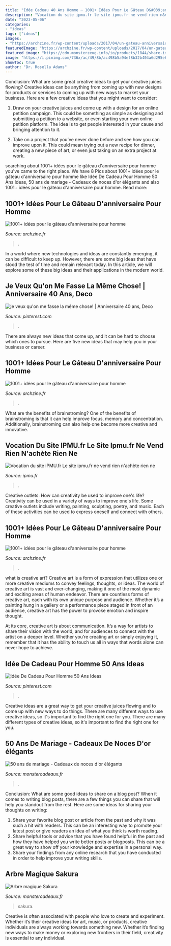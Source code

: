```yaml
---
title: "Idée Cadeau 40 Ans Homme ~ 1001+ Idées Pour Le Gâteau D&#039;anniversaire Pour Homme"
description: "Vocation du site ipmu.fr le site ipmu.fr ne vend rien n&#039;achète rien ne"
date: "2023-05-06"
categories:
- "ideas"
tags: ["ideas"]
images:
- "https://archzine.fr/wp-content/uploads/2017/04/un-gateau-anniversaire-special-gateau-facile-et-original-pour-anniversaire-planettes.jpg"
featuredImage: "https://archzine.fr/wp-content/uploads/2017/04/un-gateau-anniversaire-special-gateau-facile-et-original-pour-anniversaire-planettes.jpg"
featured_image: "https://cdn.monsterzeug.info/io/products/1844/share-image-1844.jpg?_jq=1604523638"
image: "https://i.pinimg.com/736x/ac/49/8b/ac498b5a94ef8b32b404a6d295e6f23a--anniversaire-diy-romane.jpg"
ShowToc: true
author: "Dr. Rosella Adams"
---
```



Conclusion: What are some great creative ideas to get your creative juices flowing?
Creative ideas can be anything from coming up with new designs for products or services to coming up with new ways to market your business. Here are a few creative ideas that you might want to consider: 
1. Draw on your creative juices and come up with a design for an online petition campaign. This could be something as simple as designing and submitting a petition to a website, or even starting your own online petition platform. The idea is to get people interested in your cause and bringing attention to it. 

2. Take on a project that you’ve never done before and see how you can improve upon it. This could mean trying out a new recipe for dinner, creating a new piece of art, or even just taking on an extra project at work.

	

		
searching about 1001+ idées pour le gâteau d&#039;anniversaire pour homme you've came to the right place. We have 8 Pics about 1001+ idées pour le gâteau d&#039;anniversaire pour homme like Idée De Cadeau Pour Homme 50 Ans Ideas, 50 ans de mariage - Cadeaux de noces d&#039;or élégants and also 1001+ idées pour le gâteau d&#039;anniversaire pour homme. Read more:
		
    
## 1001+ Idées Pour Le Gâteau D&#039;anniversaire Pour Homme

<img loading=lazy src="https://archzine.fr/wp-content/uploads/2017/04/gateau-dessert-d-anniversaire-gateau-d-anniversaire-original-pour-adulte-la-nature-cool.jpg" onerror="this.onerror=null;this.src='https://tse3.mm.bing.net/th?id=OIP.qKbL8E1UGnkhJXLNmMRauAHaGj&amp;pid=15.1';" alt="1001+ idées pour le gâteau d&#039;anniversaire pour homme">

_Source: archzine.fr_

>. 

	

In a world where new technologies and ideas are constantly emerging, it can be difficult to keep up. However, there are some big ideas that have stood the test of time and remain relevant today. In this article, we will explore some of these big ideas and their applications in the modern world.

    
## Je Veux Qu&#039;on Me Fasse La Même Chose! | Anniversaire 40 Ans, Deco

<img loading=lazy src="https://i.pinimg.com/736x/ac/49/8b/ac498b5a94ef8b32b404a6d295e6f23a--anniversaire-diy-romane.jpg" onerror="this.onerror=null;this.src='https://tse1.mm.bing.net/th?id=OIP.2UrRMOoqwmjqeB9XCTWvZAHaJ4&amp;pid=15.1';" alt="je veux qu&#039;on me fasse la même chose! | Anniversaire 40 ans, Deco">

_Source: pinterest.com_

>. 

	

There are always new ideas that come up, and it can be hard to choose which ones to pursue. Here are five new ideas that may help you in your business or career.

    
## 1001+ Idées Pour Le Gâteau D&#039;anniversaire Pour Homme

<img loading=lazy src="https://archzine.fr/wp-content/uploads/2017/04/un-gateau-anniversaire-special-gateau-facile-et-original-pour-anniversaire-planettes.jpg" onerror="this.onerror=null;this.src='https://tse2.mm.bing.net/th?id=OIP.IDUKPLglSP1iaA_9LHmGYAHaJ3&amp;pid=15.1';" alt="1001+ idées pour le gâteau d&#039;anniversaire pour homme">

_Source: archzine.fr_

>. 

	

What are the benefits of brainstroming?
One of the benefits of brainstroming is that it can help improve focus, memory and concentration. Additionally, brainstroming can also help one become more creative and innovative.

    
## Vocation Du Site IPMU.fr Le Site Ipmu.fr Ne Vend Rien N&#039;achète Rien Ne

<img loading=lazy src="http://ipmu.fr/iPMU/VOCATION_iPMU_files/droppedImage_5.jpg" onerror="this.onerror=null;this.src='https://tse3.mm.bing.net/th?id=OIP.09nl14-y9_1_U6Ekprd4AQAAAA&amp;pid=15.1';" alt="Vocation du site iPMU.fr Le site ipmu.fr ne vend rien n&#039;achète rien ne">

_Source: ipmu.fr_

>. 

	

Creative outlets: How can creativity be used to improve one's life?
Creativity can be used in a variety of ways to improve one's life. Some creative outlets include writing, painting, sculpting, poetry, and music. Each of these activities can be used to express oneself and connect with others.

    
## 1001+ Idées Pour Le Gâteau D&#039;anniversaire Pour Homme

<img loading=lazy src="https://archzine.fr/wp-content/uploads/2017/04/un-bon-gateau-d-anniversaire-gateau-pour-un-anniversaire-bmw.jpg" onerror="this.onerror=null;this.src='https://tse3.mm.bing.net/th?id=OIP.Kt3aBu6q6g1XscmZLS7n2gHaLH&amp;pid=15.1';" alt="1001+ idées pour le gâteau d&#039;anniversaire pour homme">

_Source: archzine.fr_

>. 

	

what is creative art?
Creative art is a form of expression that utilizes one or more creative mediums to convey feelings, thoughts, or ideas. The world of creative art is vast and ever-changing, making it one of the most dynamic and exciting areas of human endeavor.
There are countless forms of creative art, each with its own unique purpose and audience. Whether it’s a painting hung in a gallery or a performance piece staged in front of an audience, creative art has the power to provoke emotion and inspire thought.

At its core, creative art is about communication. It’s a way for artists to share their vision with the world, and for audiences to connect with the artist on a deeper level. Whether you’re creating art or simply enjoying it, remember that it has the ability to touch us all in ways that words alone can never hope to achieve.

    
## Idée De Cadeau Pour Homme 50 Ans Ideas

<img loading=lazy src="https://i.pinimg.com/originals/7c/cc/f2/7cccf23e4e6174e9d1cc363f1687dc1c.jpg" onerror="this.onerror=null;this.src='https://tse3.mm.bing.net/th?id=OIP.i0jk0Jx7wZeKw4uMHTOxZAAAAA&amp;pid=15.1';" alt="Idée De Cadeau Pour Homme 50 Ans Ideas">

_Source: pinterest.com_

>. 

	

Creative ideas are a great way to get your creative juices flowing and to come up with new ways to do things. There are many different ways to use creative ideas, so it's important to find the right one for you. There are many different types of creative ideas, so it's important to find the right one for you.

    
## 50 Ans De Mariage - Cadeaux De Noces D&#039;or élégants

<img loading=lazy src="https://cdn.monsterzeug.info/assets/frontend/img/categories/182.jpg" onerror="this.onerror=null;this.src='https://tse3.mm.bing.net/th?id=OIP.et56PGtYPuMRDp2ah04jvAHaDt&amp;pid=15.1';" alt="50 ans de mariage - Cadeaux de noces d&#039;or élégants">

_Source: monstercadeaux.fr_

>. 

	

Conclusion: What are some good ideas to share on a blog post?
When it comes to writing blog posts, there are a few things you can share that will help you standout from the rest. Here are some ideas for sharing your thoughts on writing:
1. Share your favorite blog post or article from the past and why it was such a hit with readers. This can be an interesting way to promote your latest post or give readers an idea of what you think is worth reading. 
2. Share helpful tools or advice that you have found helpful in the past and how they have helped you write better posts or blogposts. This can be a great way to show off your knowledge and expertise in a personal way. 
3. Share your findings from any online research that you have conducted in order to help improve your writing skills.

    
## Arbre Magique Sakura

<img loading=lazy src="https://cdn.monsterzeug.info/io/products/1844/share-image-1844.jpg?_jq=1604523638" onerror="this.onerror=null;this.src='https://tse3.mm.bing.net/th?id=OIP.8CNNTEMPoFyJr8qe6ACW6gHaD3&amp;pid=15.1';" alt="Arbre magique Sakura">

_Source: monstercadeaux.fr_

>sakura. 

	

Creative is often associated with people who love to create and experiment. Whether it’s their creative ideas for art, music, or products, creative individuals are always working towards something new. Whether it’s finding new ways to make money or exploring new frontiers in their field, creativity is essential to any individual.

